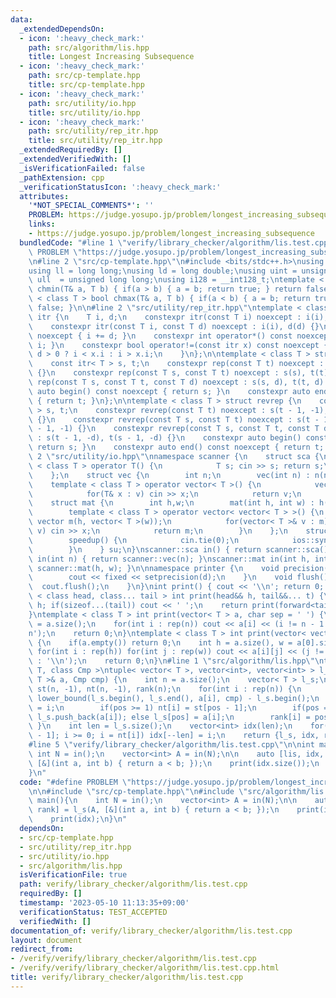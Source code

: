 ```yaml
---
data:
  _extendedDependsOn:
  - icon: ':heavy_check_mark:'
    path: src/algorithm/lis.hpp
    title: Longest Increasing Subsequence
  - icon: ':heavy_check_mark:'
    path: src/cp-template.hpp
    title: src/cp-template.hpp
  - icon: ':heavy_check_mark:'
    path: src/utility/io.hpp
    title: src/utility/io.hpp
  - icon: ':heavy_check_mark:'
    path: src/utility/rep_itr.hpp
    title: src/utility/rep_itr.hpp
  _extendedRequiredBy: []
  _extendedVerifiedWith: []
  _isVerificationFailed: false
  _pathExtension: cpp
  _verificationStatusIcon: ':heavy_check_mark:'
  attributes:
    '*NOT_SPECIAL_COMMENTS*': ''
    PROBLEM: https://judge.yosupo.jp/problem/longest_increasing_subsequence
    links:
    - https://judge.yosupo.jp/problem/longest_increasing_subsequence
  bundledCode: "#line 1 \"verify/library_checker/algorithm/lis.test.cpp\"\n#define\
    \ PROBLEM \"https://judge.yosupo.jp/problem/longest_increasing_subsequence\"\n\
    \n#line 2 \"src/cp-template.hpp\"\n#include <bits/stdc++.h>\nusing namespace std;\n\
    using ll = long long;\nusing ld = long double;\nusing uint = unsigned int;\nusing\
    \ ull  = unsigned long long;\nusing i128 = __int128_t;\ntemplate < class T > bool\
    \ chmin(T& a, T b) { if(a > b) { a = b; return true; } return false; }\ntemplate\
    \ < class T > bool chmax(T& a, T b) { if(a < b) { a = b; return true; } return\
    \ false; }\n\n#line 2 \"src/utility/rep_itr.hpp\"\ntemplate < class T > struct\
    \ itr {\n    T i, d;\n    constexpr itr(const T i) noexcept : i(i), d(1) {}\n\
    \    constexpr itr(const T i, const T d) noexcept : i(i), d(d) {}\n    void operator++()\
    \ noexcept { i += d; }\n    constexpr int operator*() const noexcept { return\
    \ i; }\n    constexpr bool operator!=(const itr x) const noexcept {\n        return\
    \ d > 0 ? i < x.i : i > x.i;\n    }\n};\n\ntemplate < class T > struct rep {\n\
    \    const itr< T > s, t;\n    constexpr rep(const T t) noexcept : s(0), t(t)\
    \ {}\n    constexpr rep(const T s, const T t) noexcept : s(s), t(t) {}\n    constexpr\
    \ rep(const T s, const T t, const T d) noexcept : s(s, d), t(t, d) {}\n    constexpr\
    \ auto begin() const noexcept { return s; }\n    constexpr auto end() const noexcept\
    \ { return t; }\n};\n\ntemplate < class T > struct revrep {\n    const itr < T\
    \ > s, t;\n    constexpr revrep(const T t) noexcept : s(t - 1, -1), t(-1, -1)\
    \ {}\n    constexpr revrep(const T s, const T t) noexcept : s(t - 1, -1), t(s\
    \ - 1, -1) {}\n    constexpr revrep(const T s, const T t, const T d) noexcept\
    \ : s(t - 1, -d), t(s - 1, -d) {}\n    constexpr auto begin() const noexcept {\
    \ return s; }\n    constexpr auto end() const noexcept { return t; }\n};\n#line\
    \ 2 \"src/utility/io.hpp\"\nnamespace scanner {\n    struct sca {\n        template\
    \ < class T > operator T() {\n            T s; cin >> s; return s;\n        }\n\
    \    };\n    struct vec {\n        int n;\n        vec(int n) : n(n) {}\n    \
    \    template < class T > operator vector< T >() {\n            vector< T > v(n);\n\
    \            for(T& x : v) cin >> x;\n            return v;\n        }\n    };\n\
    \    struct mat {\n        int h,w;\n        mat(int h, int w) : h(h), w(w) {}\n\
    \        template < class T > operator vector< vector< T > >() {\n           \
    \ vector m(h, vector< T >(w));\n            for(vector< T >& v : m) for(T& x :\
    \ v) cin >> x;\n            return m;\n        }\n    };\n    struct speedup {\n\
    \        speedup() {\n            cin.tie(0);\n            ios::sync_with_stdio(0);\n\
    \        }\n    } su;\n}\nscanner::sca in() { return scanner::sca(); }\nscanner::vec\
    \ in(int n) { return scanner::vec(n); }\nscanner::mat in(int h, int w) { return\
    \ scanner::mat(h, w); }\n\nnamespace printer {\n    void precision(int d) {\n\
    \        cout << fixed << setprecision(d);\n    }\n    void flush() {\n      \
    \  cout.flush();\n    }\n}\nint print() { cout << '\\n'; return 0; }\ntemplate\
    \ < class head, class... tail > int print(head&& h, tail&&... t) {\n    cout <<\
    \ h; if(sizeof...(tail)) cout << ' ';\n    return print(forward<tail>(t)...);\n\
    }\ntemplate < class T > int print(vector< T > a, char sep = ' ') {\n    int n\
    \ = a.size();\n    for(int i : rep(n)) cout << a[i] << (i != n - 1 ? sep : '\\\
    n');\n    return 0;\n}\ntemplate < class T > int print(vector< vector< T > > a)\
    \ {\n    if(a.empty()) return 0;\n    int h = a.size(), w = a[0].size();\n   \
    \ for(int i : rep(h)) for(int j : rep(w)) cout << a[i][j] << (j != w - 1 ? ' '\
    \ : '\\n');\n    return 0;\n}\n#line 1 \"src/algorithm/lis.hpp\"\ntemplate < class\
    \ T, class Cmp >\ntuple< vector< T >, vector<int>, vector<int> > l_s(const vector<\
    \ T >& a, Cmp cmp) {\n    int n = a.size();\n    vector< T > l_s;\n    vector<int>\
    \ st(n, -1), nt(n, -1), rank(n);\n    for(int i : rep(n)) {\n        int pos =\
    \ lower_bound(l_s.begin(), l_s.end(), a[i], cmp) - l_s.begin();\n        st[pos]\
    \ = i;\n        if(pos >= 1) nt[i] = st[pos - 1];\n        if(pos == int(l_s.size()))\
    \ l_s.push_back(a[i]); else l_s[pos] = a[i];\n        rank[i] = pos + 1;\n   \
    \ }\n    int len = l_s.size();\n    vector<int> idx(len);\n    for(int i = st[len\
    \ - 1]; i >= 0; i = nt[i]) idx[--len] = i;\n    return {l_s, idx, rank};\n}\n\
    #line 5 \"verify/library_checker/algorithm/lis.test.cpp\"\n\nint main(){\n   \
    \ int N = in();\n    vector<int> A = in(N);\n\n    auto [lis, idx, rank] = l_s(A,\
    \ [&](int a, int b) { return a < b; });\n    print(idx.size());\n    print(idx);\n\
    }\n"
  code: "#define PROBLEM \"https://judge.yosupo.jp/problem/longest_increasing_subsequence\"\
    \n\n#include \"src/cp-template.hpp\"\n#include \"src/algorithm/lis.hpp\"\n\nint\
    \ main(){\n    int N = in();\n    vector<int> A = in(N);\n\n    auto [lis, idx,\
    \ rank] = l_s(A, [&](int a, int b) { return a < b; });\n    print(idx.size());\n\
    \    print(idx);\n}\n"
  dependsOn:
  - src/cp-template.hpp
  - src/utility/rep_itr.hpp
  - src/utility/io.hpp
  - src/algorithm/lis.hpp
  isVerificationFile: true
  path: verify/library_checker/algorithm/lis.test.cpp
  requiredBy: []
  timestamp: '2023-05-10 11:13:35+09:00'
  verificationStatus: TEST_ACCEPTED
  verifiedWith: []
documentation_of: verify/library_checker/algorithm/lis.test.cpp
layout: document
redirect_from:
- /verify/verify/library_checker/algorithm/lis.test.cpp
- /verify/verify/library_checker/algorithm/lis.test.cpp.html
title: verify/library_checker/algorithm/lis.test.cpp
---
```

